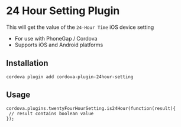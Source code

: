 # 24 Hour Setting Plugin


This will get the value of the `24-Hour Time` iOS device setting

- For use with PhoneGap / Cordova
- Supports iOS and Android platforms

## Installation

`cordova plugin add cordova-plugin-24hour-setting`

## Usage

```
cordova.plugins.twentyFourHourSetting.is24Hour(function(result){
 // result contains boolean value
});
```
